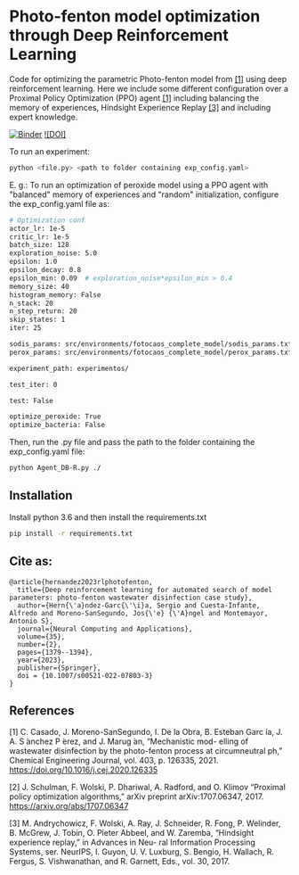 # Photo-fenton model optimization through Deep Reinforcement Learning

Code for optimizing the parametric Photo-fenton model from [[1]](#1) using deep reinforcement learning.
Here we include some different configuration over a Proximal Policy Optimization (PPO) agent [[1]](#1) including 
balancing the memory of experiences, Hindsight Experience Replay [[3]](#1) and including expert knowledge.

[![Binder](https://mybinder.org/badge_logo.svg)](https://mybinder.org/v2/gh/SergioHdezG/RLPhotoFentonOptimization/HEAD?labpath=run_experiment_on_binder.ipynb)
[![DOI]](https://doi.org/10.1007/s00521-022-07803-3)

To run an experiment:
```bash
python <file.py> <path to folder containing exp_config.yaml>
```

E. g.: To run an optimization of peroxide model using a PPO agent with "balanced" memory of experiences and "random" 
initialization, configure the exp_config.yaml file as:

```bash
# Optimization conf
actor_lr: 1e-5
critic_lr: 1e-5
batch_size: 128
exploration_noise: 5.0
epsilon: 1.0
epsilon_decay: 0.8
epsilon_min: 0.09  # exploration_noise*epsilon_min > 0.4
memory_size: 40
histogram_memory: False
n_stack: 20
n_step_return: 20
skip_states: 1
iter: 25

sodis_params: src/environments/fotocaos_complete_model/sodis_params.txt
perox_params: src/environments/fotocaos_complete_model/perox_params.txt

experiment_path: experimentos/

test_iter: 0

test: False

optimize_peroxide: True
optimize_bacteria: False
```

Then, run the .py file and pass the path to the folder containing the exp_config.yaml file:

```bash
python Agent_DB-R.py ./
```

## Installation

Install python 3.6 and then install the requirements.txt

```bash
pip install -r requirements.txt
```

## Cite as:
```bibtext
@article{hernandez2023rlphotofenton,
  title={Deep reinforcement learning for automated search of model parameters: photo-fenton wastewater disinfection case study},
  author={Hern{\'a}ndez-Garc{\'\i}a, Sergio and Cuesta-Infante, Alfredo and Moreno-SanSegundo, Jos{\'e} {\'A}ngel and Montemayor, Antonio S},
  journal={Neural Computing and Applications},
  volume={35},
  number={2},
  pages={1379--1394},
  year={2023},
  publisher={Springer},
  doi = {10.1007/s00521-022-07803-3}
}
```
## References
<a id="1">[1]</a> 
C. Casado, J. Moreno-SanSegundo, I. De la Obra, B. Esteban
Garc ́ıa, J. A. S ́anchez P ́erez, and J. Marug ́an, “Mechanistic mod-
elling of wastewater disinfection by the photo-fenton process
at circumneutral ph,” Chemical Engineering Journal, vol. 403, p.
126335, 2021.
https://doi.org/10.1016/j.cej.2020.126335

<a id="1">[2]</a> 
J. Schulman, F. Wolski, P. Dhariwal, A. Radford, and O. Klimov
“Proximal policy optimization algorithms,” arXiv preprint
arXiv:1707.06347, 2017. https://arxiv.org/abs/1707.06347

<a id="1">[3]</a> 
M. Andrychowicz, F. Wolski, A. Ray, J. Schneider, R. Fong,
P. Welinder, B. McGrew, J. Tobin, O. Pieter Abbeel, and
W. Zaremba, “Hindsight experience replay,” in Advances in Neu-
ral Information Processing Systems, ser. NeurIPS, I. Guyon, U. V.
Luxburg, S. Bengio, H. Wallach, R. Fergus, S. Vishwanathan, and
R. Garnett, Eds., vol. 30, 2017.
